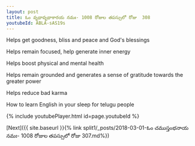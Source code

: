 ```yaml
---
layout: post
title: ఓం వృథావృథాకారయ నమః- 1008 రోజుల తపస్సులో రోజు  308
youtubeId: ABLA-sAS19s
---
```

 
 
Helps get goodness, bliss and peace and God's blessings
 
Helps remain focused, help generate inner energy 
 
Helps boost physical and mental health 
 
Helps remain grounded and generates a sense of gratitude towards the greater power 
 
Helps reduce bad karma
 
How to learn English in your sleep for telugu people
 
 
 
 


{% include youtubePlayer.html id=page.youtubeId %}
 
[Next]({{ site.baseurl }}{% link split1/_posts/2018-03-01-ఓం చముస్తంభనాయ నమః- 1008 రోజుల తపస్సులో రోజు  307.md%})
 
